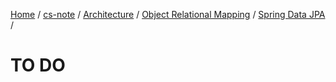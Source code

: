 [Home](https://mengxianbin.github.io) /
[cs-note](https://mengxianbin.github.io/cs-note/content) /
[Architecture](https://mengxianbin.github.io/cs-note/content/Architecture) /
[Object Relational Mapping](https://mengxianbin.github.io/cs-note/content/Architecture/Object%20Relational%20Mapping) /
[Spring Data JPA](https://mengxianbin.github.io/cs-note/content/Architecture/Object%20Relational%20Mapping/Spring%20Data%20JPA) /

# TO DO
